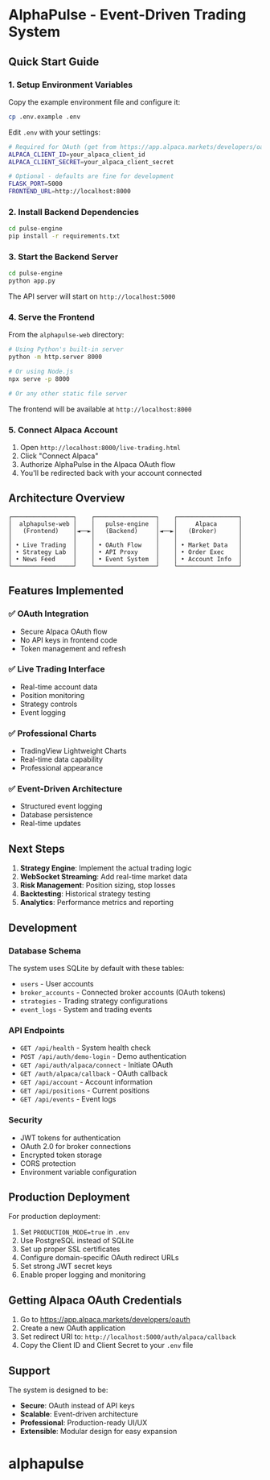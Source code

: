 # AlphaPulse - Event-Driven Trading System

## Quick Start Guide

### 1. Setup Environment Variables

Copy the example environment file and configure it:

```bash
cp .env.example .env
```

Edit `.env` with your settings:

```bash
# Required for OAuth (get from https://app.alpaca.markets/developers/oauth)
ALPACA_CLIENT_ID=your_alpaca_client_id
ALPACA_CLIENT_SECRET=your_alpaca_client_secret

# Optional - defaults are fine for development
FLASK_PORT=5000
FRONTEND_URL=http://localhost:8000
```

### 2. Install Backend Dependencies

```bash
cd pulse-engine
pip install -r requirements.txt
```

### 3. Start the Backend Server

```bash
cd pulse-engine
python app.py
```

The API server will start on `http://localhost:5000`

### 4. Serve the Frontend

From the `alphapulse-web` directory:

```bash
# Using Python's built-in server
python -m http.server 8000

# Or using Node.js
npx serve -p 8000

# Or any other static file server
```

The frontend will be available at `http://localhost:8000`

### 5. Connect Alpaca Account

1. Open `http://localhost:8000/live-trading.html`
2. Click "Connect Alpaca" 
3. Authorize AlphaPulse in the Alpaca OAuth flow
4. You'll be redirected back with your account connected

## Architecture Overview

```
┌─────────────────┐    ┌─────────────────┐    ┌─────────────────┐
│  alphapulse-web │    │   pulse-engine  │    │     Alpaca      │
│   (Frontend)    │◄──►│   (Backend)     │◄──►│   (Broker)      │
│                 │    │                 │    │                 │
│ • Live Trading  │    │ • OAuth Flow    │    │ • Market Data   │
│ • Strategy Lab  │    │ • API Proxy     │    │ • Order Exec    │
│ • News Feed     │    │ • Event System  │    │ • Account Info  │
└─────────────────┘    └─────────────────┘    └─────────────────┘
```

## Features Implemented

### ✅ OAuth Integration
- Secure Alpaca OAuth flow
- No API keys in frontend code
- Token management and refresh

### ✅ Live Trading Interface
- Real-time account data
- Position monitoring
- Strategy controls
- Event logging

### ✅ Professional Charts
- TradingView Lightweight Charts
- Real-time data capability
- Professional appearance

### ✅ Event-Driven Architecture
- Structured event logging
- Database persistence
- Real-time updates

## Next Steps

1. **Strategy Engine**: Implement the actual trading logic
2. **WebSocket Streaming**: Add real-time market data
3. **Risk Management**: Position sizing, stop losses
4. **Backtesting**: Historical strategy testing
5. **Analytics**: Performance metrics and reporting

## Development

### Database Schema

The system uses SQLite by default with these tables:
- `users` - User accounts
- `broker_accounts` - Connected broker accounts (OAuth tokens)
- `strategies` - Trading strategy configurations
- `event_logs` - System and trading events

### API Endpoints

- `GET /api/health` - System health check
- `POST /api/auth/demo-login` - Demo authentication
- `GET /api/auth/alpaca/connect` - Initiate OAuth
- `GET /auth/alpaca/callback` - OAuth callback
- `GET /api/account` - Account information
- `GET /api/positions` - Current positions
- `GET /api/events` - Event logs

### Security

- JWT tokens for authentication
- OAuth 2.0 for broker connections
- Encrypted token storage
- CORS protection
- Environment variable configuration

## Production Deployment

For production deployment:

1. Set `PRODUCTION_MODE=true` in `.env`
2. Use PostgreSQL instead of SQLite
3. Set up proper SSL certificates
4. Configure domain-specific OAuth redirect URLs
5. Set strong JWT secret keys
6. Enable proper logging and monitoring

## Getting Alpaca OAuth Credentials

1. Go to https://app.alpaca.markets/developers/oauth
2. Create a new OAuth application
3. Set redirect URI to: `http://localhost:5000/auth/alpaca/callback`
4. Copy the Client ID and Client Secret to your `.env` file

## Support

The system is designed to be:
- **Secure**: OAuth instead of API keys
- **Scalable**: Event-driven architecture
- **Professional**: Production-ready UI/UX
- **Extensible**: Modular design for easy expansion
# alphapulse
